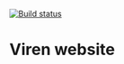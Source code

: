 [![Build status](https://tealpartners.visualstudio.com/Viren/_apis/build/status/Viren%20commercial%20website)](https://tealpartners.visualstudio.com/Viren/_build/latest?definitionId=-1)

# Viren website
